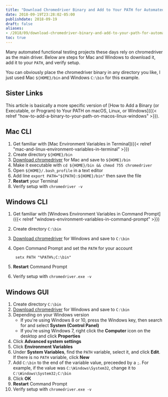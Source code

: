 ```yaml
---
title: "Download Chromedriver Binary and Add to Your PATH for Automated Functional Testing"
date: 2018-09-19T23:28:02-05:00
publishdate: 2018-09-19
draft: false
aliases:
- /2018/09/download-chromedriver-binary-and-add-to-your-path-for-automated-functional-testing/
toc: true
---
```


Many automated functional testing projects these days rely on chromedriver as the main driver. Below are steps for Mac and Windows to download it, add it to your `PATH`, and verify setup.

You can obviously place the chromedriver binary in any directory you like, I just used Mac `${HOME}/bin` and Windows `C:\bin` for this example.

<!--more-->

## Sister Links

This article is basically a more specific version of [How to Add a Binary (or Executable, or Program) to Your PATH on macOS, Linux, or Windows]({{< relref "how-to-add-a-binary-to-your-path-on-macos-linux-windows" >}}).

## Mac CLI

1. Get familiar with [Mac Environment Variables in Terminal]({{< relref "mac-and-linux-environment-variables-in-terminal" >}})
1. Create directory `${HOME}/bin`
1. [Download chromedriver](http://chromedriver.chromium.org/downloads) for Mac and save to `${HOME}/bin`
1. Make it executable with `cd ${HOME}/bin && chmod 755 chromedriver`
1. Open `${HOME}/.bash_profile` in a text editor
1. Add line `export PATH="${PATH}:${HOME}/bin"` then save the file
1. **Restart** your Terminal
1. Verify setup with `chromedriver -v`

## Windows CLI

1. Get familiar with [Windows Environment Variables in Command Prompt]({{< relref "windows-environment-variables-in-command-prompt" >}})
1. Create directory `C:\bin`
1. [Download chromedriver](http://chromedriver.chromium.org/downloads) for Windows and save to `C:\bin`
1. Open Command Prompt and set the `PATH` for your account

        setx PATH "%PATH%;C:\bin"

1. **Restart** Command Prompt
1. Verify setup with `chromedriver.exe -v`

## Windows GUI

1. Create directory `C:\bin`
1. [Download chromedriver](http://chromedriver.chromium.org/downloads) for Windows and save to `C:\bin`
1. Depending on your Windows version
    - If you're using Windows 8 or 10, press the Windows key, then search for and select **System (Control Panel)**
    - If you're using Windows 7, right click the **Computer** icon on the desktop and click **Properties**
1. Click **Advanced system settings**
1. Click **Environment Variables**
1. Under **System Variables**, find the `PATH` variable, select it, and click **Edit**. If there is no `PATH` variable, click **New**
1. Add `C:\bin` to the end of the variable value, preceeded by a `;`. For example, if the value was `C:\Windows\System32`, change it to `C:\Windows\System32;C:\bin`
1. Click **OK**
1. **Restart** Command Prompt
1. Verify setup with `chromedriver.exe -v`
